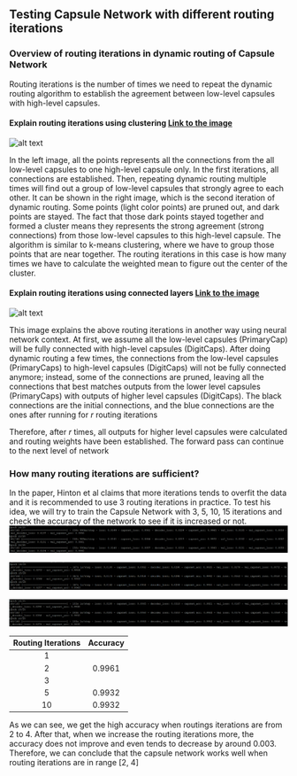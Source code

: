 ## Testing Capsule Network with different routing iterations

### Overview of routing iterations in dynamic routing of Capsule Network

Routing iterations is the number of times we need to repeat the dynamic routing algorithm to establish the agreement between low-level capsules with high-level capsules. 

#### Explain routing iterations using clustering [Link to the image](https://dasayan05.github.io/blog/jekyll/update/2017/11/20/an-intuitive-understanding-of-capsules.html)
![alt text](https://dasayan05.github.io/blog/res/1/dyn_route.jpg)

In the left image, all the points represents all the connections from the all low-level capsules to one high-level capsule only. In the first iterations, all connections are established. Then, repeating dynamic routing multiple times will find out a group of low-level capsules that strongly agree to each other. It can be shown in the right image, which is the second iteration of dynamic routing. Some points (light color points) are pruned out, and dark points are stayed. The fact that those dark points stayed together and formed a cluster means they represents the strong agreement (strong connections) from those low-level capsules to this high-level capsule. The algorithm is similar to k-means clustering, where we have to group those points that are near together. The routing iterations in this case is how many times we have to calculate the weighted mean to figure out the center of the cluster.

#### Explain routing iterations using connected layers [Link to the image](https://www.slideshare.net/charlesmartin141/capsule-networks-84754653)
![alt text](https://image.slidesharecdn.com/capsulenetworks-171223023023/95/capsule-networks-27-638.jpg?cb=1514004058)

This image explains the above routing iterations in another way using neural network context. At first, we assume all the low-level capsules (PrimaryCap) will be fully connected with high-level capsules (DigitCaps). After doing dynamic routing a few times, the connections from the low-level capsules (PrimaryCaps) to high-level capsules (DigitCaps) will not be fully connected anymore; instead, some of the connections are pruned, leaving all the connections that best matches outputs from the lower level capsules (PrimaryCaps) with outputs of higher level capsules (DigitCaps). The black connections are the initial connections, and the blue connections are the ones after running for *r* routing iterations

Therefore, after *r* times, all outputs for higher level capsules were calculated and routing weights have been established. The forward pass can continue to the next level of network


### How many routing iterations are sufficient?
In the paper, Hinton et al claims that more iterations tends to overfit the data and it is recommended to use 3 routing iterations in practice. To test his idea, we will try to train the Capsule Network with 3, 5, 10, 15 iterations and check the accuracy of the network to see if it is increased or not.
![routing iterations = 2](routing_2.PNG)

![routing iterations = 5](routing_5.PNG)

![routing iterations = 10](routing_10.PNG)

| Routing Iterations  | Accuracy |
| :---:               | :---:    |
| 1                   |          |
| 2                   | 0.9961   |
| 3                   |          |
| 5                   | 0.9932   |
| 10                  | 0.9932   |

As we can see, we get the high accuracy when routings iterations are from 2 to 4. After that, when we increase the routing iterations more, the accuracy does not improve and even tends to decrease by around 0.003. Therefore, we can conclude that the capsule network works well when routing iterations are in range [2, 4] 
